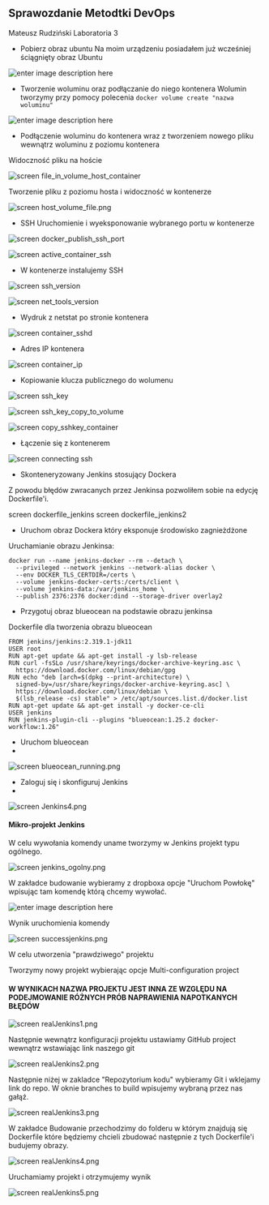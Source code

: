 ﻿

## Sprawozdanie Metodtki DevOps
Mateusz Rudziński
Laboratoria 3

 - Pobierz obraz ubuntu
 Na moim urządzeniu posiadałem już wcześniej ściągnięty obraz Ubuntu
 
![enter image description here](https://github.com/InzynieriaOprogramowaniaAGH/MDO2022/blob/MR299810/GCL/03/MR299810/lab03/obraz_ubuntu.png)
	
 - Tworzenie woluminu oraz podłączanie do niego kontenera 
Wolumin tworzymy przy pomocy polecenia 
`docker volume create "nazwa woluminu"`

![enter image description here](https://github.com/InzynieriaOprogramowaniaAGH/MDO2022/blob/MR299810/GCL/03/MR299810/lab03/docker_volume_ls.png)

- Podłączenie woluminu do kontenera wraz z tworzeniem nowego pliku wewnątrz woluminu z poziomu kontenera

Widoczność pliku na hoście

![screen file_in_volume_host_container](https://github.com/InzynieriaOprogramowaniaAGH/MDO2022/blob/MR299810/GCL/03/MR299810/lab03/file_in_volume_host_container.png)

Tworzenie pliku z poziomu hosta i widoczność w kontenerze

![screen host_volume_file.png](https://github.com/InzynieriaOprogramowaniaAGH/MDO2022/blob/MR299810/GCL/03/MR299810/lab03/host_volume_file.png)

- SSH
Uruchomienie i wyeksponowanie wybranego portu w kontenerze

![screen docker_publish_ssh_port](https://github.com/InzynieriaOprogramowaniaAGH/MDO2022/blob/MR299810/GCL/03/MR299810/lab03/docker_publish_ssh_port.png)

![screen active_container_ssh](https://github.com/InzynieriaOprogramowaniaAGH/MDO2022/blob/MR299810/GCL/03/MR299810/lab03/active_container_ssh.png)

- W kontenerze instalujemy SSH

![screen ssh_version](https://github.com/InzynieriaOprogramowaniaAGH/MDO2022/blob/MR299810/GCL/03/MR299810/lab03/ssh_version.png)

![screen net_tools_version](https://github.com/InzynieriaOprogramowaniaAGH/MDO2022/blob/MR299810/GCL/03/MR299810/lab03/net_tools_version.png)

- Wydruk z netstat po stronie kontenera 

![screen container_sshd](https://github.com/InzynieriaOprogramowaniaAGH/MDO2022/blob/MR299810/GCL/03/MR299810/lab03/container_sshd.png)

- Adres IP kontenera

![screen container_ip](https://github.com/InzynieriaOprogramowaniaAGH/MDO2022/blob/MR299810/GCL/03/MR299810/lab03/container_ip.png)

- Kopiowanie klucza publicznego do wolumenu

![screen ssh_key](https://github.com/InzynieriaOprogramowaniaAGH/MDO2022/blob/MR299810/GCL/03/MR299810/lab03/ssh_key.png)

![screen ssh_key_copy_to_volume](https://github.com/InzynieriaOprogramowaniaAGH/MDO2022/blob/MR299810/GCL/03/MR299810/lab03/ssh_key_copy_to_volume.png)

![screen copy_sshkey_container](https://github.com/InzynieriaOprogramowaniaAGH/MDO2022/blob/MR299810/GCL/03/MR299810/lab03/copy_sshkey_container.png)

- Łączenie się z kontenerem 

![screen connecting ssh](https://github.com/InzynieriaOprogramowaniaAGH/MDO2022/blob/MR299810/GCL/03/MR299810/lab03/connecting_ssh.png)

- Skonteneryzowany Jenkins stosujący Dockera

Z powodu błędów zwracanych przez Jenkinsa pozwoliłem sobie na edycję Dockerfile'i.

screen dockerfile_jenkins
screen dockerfile_jenkins2

- Uruchom obraz Dockera który eksponuje środowisko zagnieżdżone

Uruchamianie obrazu Jenkinsa:
````
docker run --name jenkins-docker --rm --detach \
  --privileged --network jenkins --network-alias docker \
  --env DOCKER_TLS_CERTDIR=/certs \
  --volume jenkins-docker-certs:/certs/client \
  --volume jenkins-data:/var/jenkins_home \
  --publish 2376:2376 docker:dind --storage-driver overlay2
````

- Przygotuj obraz blueocean na podstawie obrazu jenkinsa

Dockerfile dla tworzenia obrazu blueocean

````
FROM jenkins/jenkins:2.319.1-jdk11
USER root
RUN apt-get update && apt-get install -y lsb-release
RUN curl -fsSLo /usr/share/keyrings/docker-archive-keyring.asc \
  https://download.docker.com/linux/debian/gpg
RUN echo "deb [arch=$(dpkg --print-architecture) \
  signed-by=/usr/share/keyrings/docker-archive-keyring.asc] \
  https://download.docker.com/linux/debian \
  $(lsb_release -cs) stable" > /etc/apt/sources.list.d/docker.list
RUN apt-get update && apt-get install -y docker-ce-cli
USER jenkins
RUN jenkins-plugin-cli --plugins "blueocean:1.25.2 docker-workflow:1.26"
````
- Uruchom blueocean
- 
![screen blueocean_running.png](https://github.com/InzynieriaOprogramowaniaAGH/MDO2022/blob/MR299810/GCL/03/MR299810/lab03/blueocean_running.png)

- Zaloguj się i skonfiguruj Jenkins
- 
![screen Jenkins4.png](https://github.com/InzynieriaOprogramowaniaAGH/MDO2022/blob/MR299810/GCL/03/MR299810/lab03/Jenkins4.png)
#### Mikro-projekt Jenkins
W celu wywołania komendy uname tworzymy w Jenkins projekt typu ogólnego. 

![screen jenkins_ogolny.png](https://github.com/InzynieriaOprogramowaniaAGH/MDO2022/blob/MR299810/GCL/03/MR299810/lab03/jenkins_ogolny.png)

W zakładce budowanie wybieramy z dropboxa opcje "Uruchom Powłokę"  wpisując tam komendę którą chcemy wywołać.

![enter image description here](https://github.com/InzynieriaOprogramowaniaAGH/MDO2022/blob/MR299810/GCL/03/MR299810/lab03/uname.png)

Wynik uruchomienia komendy

![screen successjenkins.png](https://github.com/InzynieriaOprogramowaniaAGH/MDO2022/blob/MR299810/GCL/03/MR299810/lab03/successjenkins.png)

W celu utworzenia "prawdziwego" projektu 

Tworzymy nowy projekt wybierając opcje Multi-configuration project

#### W WYNIKACH NAZWA PROJEKTU JEST INNA ZE WZGLĘDU NA PODEJMOWANIE RÓŻNYCH PRÓB NAPRAWIENIA NAPOTKANYCH BŁĘDÓW 

![screen realJenkins1.png](https://github.com/InzynieriaOprogramowaniaAGH/MDO2022/blob/MR299810/GCL/03/MR299810/lab03/realJenkins1.png)

Następnie wewnątrz konfiguracji projektu ustawiamy GitHub project wewnątrz wstawiając link naszego git

![screen realJenkins2.png](https://github.com/InzynieriaOprogramowaniaAGH/MDO2022/blob/MR299810/GCL/03/MR299810/lab03/realJenkins2.png)

Następnie niżej w zakladce "Repozytorium kodu" wybieramy Git i wklejamy link do repo. 
W oknie branches to build wpisujemy wybraną przez nas gałąź.

![screen realJenkins3.png](https://github.com/InzynieriaOprogramowaniaAGH/MDO2022/blob/MR299810/GCL/03/MR299810/lab03/realJenkins3.png)

W zakładce Budowanie przechodzimy do folderu w którym znajdują się Dockerfile które będziemy chcieli zbudować następnie z tych Dockerfile'i budujemy obrazy.

![screen realJenkins4.png](https://github.com/InzynieriaOprogramowaniaAGH/MDO2022/blob/MR299810/GCL/03/MR299810/lab03/realJenkins4.png)

Uruchamiamy projekt i otrzymujemy wynik

![screen realJenkins5.png](https://github.com/InzynieriaOprogramowaniaAGH/MDO2022/blob/MR299810/GCL/03/MR299810/lab03/realJenkins5.png)







